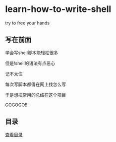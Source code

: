 # learn-how-to-write-shell

try to free your hands

## 写在前面

学会写shell脚本能轻松很多

但是!shell的语法有点恶心

记不太住

每次写脚本都得在网上找怎么写

于是想把常用的总结在这个项目

GOGOGO!!!

## 目录

[查看目录](index.md)
